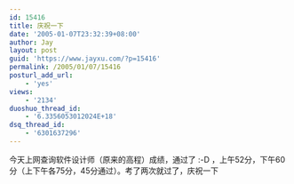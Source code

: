 ```yaml
---
id: 15416
title: 庆祝一下
date: '2005-01-07T23:32:39+08:00'
author: Jay
layout: post
guid: 'https://www.jayxu.com/?p=15416'
permalink: /2005/01/07/15416
posturl_add_url:
    - 'yes'
views:
    - '2134'
duoshuo_thread_id:
    - '6.3356053012024E+18'
dsq_thread_id:
    - '6301637296'
---
```


今天上网查询软件设计师（原来的高程）成绩，通过了 :-D ，上午52分，下午60分（上下午各75分，45分通过）。考了两次就过了，庆祝一下